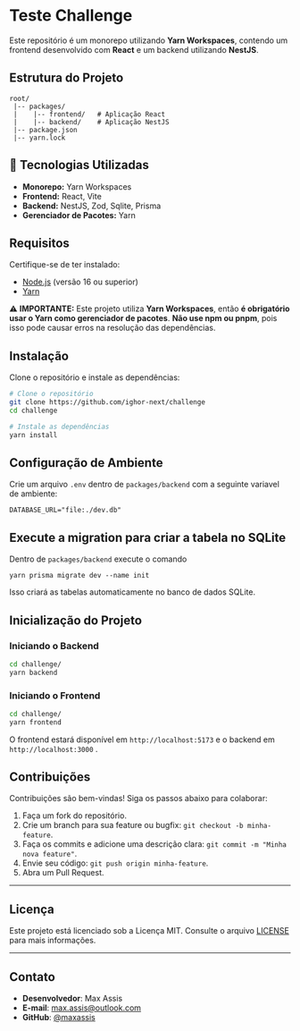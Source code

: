 # Teste Challenge

Este repositório é um monorepo utilizando **Yarn Workspaces**, contendo um frontend desenvolvido com **React** e um backend utilizando **NestJS**.

## Estrutura do Projeto

```
root/
 |-- packages/
 |    |-- frontend/   # Aplicação React
 |    |-- backend/    # Aplicação NestJS
 |-- package.json
 |-- yarn.lock
```

## 🚀 Tecnologias Utilizadas

- **Monorepo:** Yarn Workspaces
- **Frontend:** React, Vite
- **Backend:** NestJS, Zod, Sqlite, Prisma
- **Gerenciador de Pacotes:** Yarn

## Requisitos

Certifique-se de ter instalado:

- [Node.js](https://nodejs.org/) (versão 16 ou superior)
- [Yarn](https://yarnpkg.com/)

⚠️ **IMPORTANTE:** Este projeto utiliza **Yarn Workspaces**, então **é obrigatório usar o Yarn como gerenciador de pacotes**. **Não use npm ou pnpm**, pois isso pode causar erros na resolução das dependências.

## Instalação

Clone o repositório e instale as dependências:

```sh
# Clone o repositório
git clone https://github.com/ighor-next/challenge
cd challenge

# Instale as dependências
yarn install
```

## Configuração de Ambiente

Crie um arquivo `.env` dentro de `packages/backend` com a seguinte variavel de ambiente:

```
DATABASE_URL="file:./dev.db"
```

## Execute a migration para criar a tabela no SQLite

Dentro de `packages/backend` execute o comando

```
yarn prisma migrate dev --name init
```

Isso criará as tabelas automaticamente no banco de dados SQLite.

## Inicialização do Projeto

### Iniciando o Backend

```sh
cd challenge/
yarn backend
```

### Iniciando o Frontend

```sh
cd challenge/
yarn frontend
```

O frontend estará disponível em `http://localhost:5173` e o backend em `http://localhost:3000` .

## Contribuições

Contribuições são bem-vindas! Siga os passos abaixo para colaborar:

1. Faça um fork do repositório.
2. Crie um branch para sua feature ou bugfix: `git checkout -b minha-feature`.
3. Faça os commits e adicione uma descrição clara: `git commit -m "Minha nova feature"`.
4. Envie seu código: `git push origin minha-feature`.
5. Abra um Pull Request.

---

## Licença

Este projeto está licenciado sob a Licença MIT. Consulte o arquivo [LICENSE](LICENSE) para mais informações.

---

## Contato

- **Desenvolvedor**: Max Assis
- **E-mail**: max.assis@outlook.com
- **GitHub**: [@maxassis](https://github.com/maxassis)
